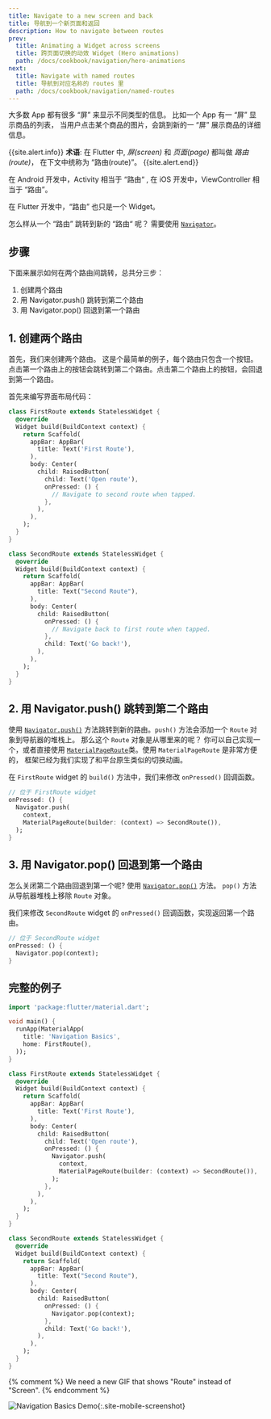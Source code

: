 ```yaml
---
title: Navigate to a new screen and back
title: 导航到一个新页面和返回
description: How to navigate between routes
prev:
  title: Animating a Widget across screens
  title: 跨页面切换的动效 Widget (Hero animations)
  path: /docs/cookbook/navigation/hero-animations
next:
  title: Navigate with named routes
  title: 导航到对应名称的 routes 里
  path: /docs/cookbook/navigation/named-routes
---
```


大多数 App 都有很多 “屏” 来显示不同类型的信息。 比如一个 App 有一 “屏” 显示商品的列表， 当用户点击某个商品的图片，会跳到新的一 “屏” 展示商品的详细信息。

{{site.alert.info}}
  **术语**: 在 Flutter 中, _屏(screen)_ 和 _页面(page)_ 都叫做 _路由(route)_，
  在下文中统称为 “路由(route)”。
{{site.alert.end}}

在 Android 开发中，Activity 相当于 “路由“ , 在 iOS 开发中，ViewController 相当于 “路由”。

在 Flutter 开发中，“路由” 也只是一个 Widget。

怎么样从一个 “路由” 跳转到新的 “路由“ 呢？ 需要使用 
[`Navigator`]({{site.api}}/flutter/widgets/Navigator-class.html)。

## 步骤

下面来展示如何在两个路由间跳转，总共分三步：

  1. 创建两个路由
  2. 用 Navigator.push() 跳转到第二个路由
  3. 用 Navigator.pop() 回退到第一个路由

## 1. 创建两个路由

首先，我们来创建两个路由。 这是个最简单的例子，每个路由只包含一个按钮。点击第一个路由上的按钮会跳转到第二个路由。点击第二个路由上的按钮，会回退到第一个路由。

首先来编写界面布局代码：

```dart
class FirstRoute extends StatelessWidget {
  @override
  Widget build(BuildContext context) {
    return Scaffold(
      appBar: AppBar(
        title: Text('First Route'),
      ),
      body: Center(
        child: RaisedButton(
          child: Text('Open route'),
          onPressed: () {
            // Navigate to second route when tapped.
          },
        ),
      ),
    );
  }
}

class SecondRoute extends StatelessWidget {
  @override
  Widget build(BuildContext context) {
    return Scaffold(
      appBar: AppBar(
        title: Text("Second Route"),
      ),
      body: Center(
        child: RaisedButton(
          onPressed: () {
            // Navigate back to first route when tapped.
          },
          child: Text('Go back!'),
        ),
      ),
    );
  }
}
```

## 2. 用 Navigator.push() 跳转到第二个路由

使用
[`Navigator.push()`]({{site.api}}/flutter/widgets/Navigator/push.html)
方法跳转到新的路由。`push()` 方法会添加一个 `Route` 对象到导航器的堆栈上。 那么这个 `Route` 对象是从哪里来的呢？
你可以自己实现一个，或者直接使用
[`MaterialPageRoute`]({{site.api}}/flutter/material/MaterialPageRoute-class.html)类。使用 `MaterialPageRoute` 是非常方便的， 框架已经为我们实现了和平台原生类似的切换动画。 

在 `FirstRoute` widget 的 `build()` 方法中，我们来修改  `onPressed()` 回调函数。

<!-- skip -->
```dart
// 位于 FirstRoute widget
onPressed: () {
  Navigator.push(
    context,
    MaterialPageRoute(builder: (context) => SecondRoute()),
  );
}
```

## 3. 用 Navigator.pop() 回退到第一个路由

怎么关闭第二个路由回退到第一个呢? 使用
[`Navigator.pop()`]({{site.api}}/flutter/widgets/Navigator/pop.html)
方法。 `pop()` 方法从导航器堆栈上移除 `Route` 对象。

我们来修改 `SecondRoute` widget 的 `onPressed()` 回调函数，实现返回第一个路由。

<!-- skip -->
```dart
// 位于 SecondRoute widget
onPressed: () {
  Navigator.pop(context);
}
```

## 完整的例子

```dart
import 'package:flutter/material.dart';

void main() {
  runApp(MaterialApp(
    title: 'Navigation Basics',
    home: FirstRoute(),
  ));
}

class FirstRoute extends StatelessWidget {
  @override
  Widget build(BuildContext context) {
    return Scaffold(
      appBar: AppBar(
        title: Text('First Route'),
      ),
      body: Center(
        child: RaisedButton(
          child: Text('Open route'),
          onPressed: () {
            Navigator.push(
              context,
              MaterialPageRoute(builder: (context) => SecondRoute()),
            );
          },
        ),
      ),
    );
  }
}

class SecondRoute extends StatelessWidget {
  @override
  Widget build(BuildContext context) {
    return Scaffold(
      appBar: AppBar(
        title: Text("Second Route"),
      ),
      body: Center(
        child: RaisedButton(
          onPressed: () {
            Navigator.pop(context);
          },
          child: Text('Go back!'),
        ),
      ),
    );
  }
}
```

{% comment %}
We need a new GIF that shows "Route" instead of "Screen".
{% endcomment %}

![Navigation Basics Demo](/images/cookbook/navigation-basics.gif){:.site-mobile-screenshot}
